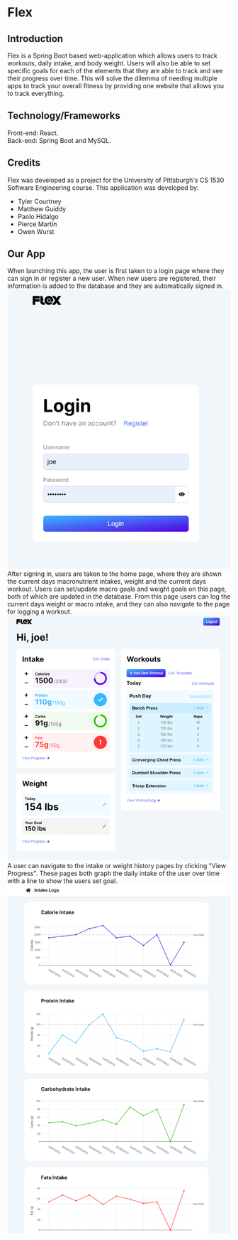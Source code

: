 # Flex
## Introduction
Flex is a Spring Boot based web-application which allows users to track workouts, daily intake, and body weight. Users will also be able to set specific goals for each of the elements that they are able to track and see their progress over time. This will solve the dilemma of needing multiple apps to track your overall fitness by providing one website that allows you to track everything. 

## Technology/Frameworks
Front-end: React.<br> 
Back-end: Spring Boot and MySQL.

## Credits
Flex was developed as a project for the University of Pittsburgh's CS 1530 Software Engineering course. This application was developed by:
* Tyler Courtney
* Matthew Guiddy
* Paolo Hidalgo
* Pierce Martin
* Owen Wurst

## Our App
When launching this app, the user is first taken to a login page where they can sign in or register a new user. When new users are registered, their information is added to the database and they are automatically signed in.
![Login Page](./images/1.png)
After signing in, users are taken to the home page, where they are shown the current days macronutrient intakes, weight and the current days workout. Users can set/update macro goals and weight goals on this page, both of which are updated in the database. From this page users can log the current days weight or macro intake, and they can also navigate to the page for logging a workout.
![Home Page](./images/2.png)
A user can navigate to the intake or weight history pages by clicking "View Progress". These pages both graph the daily intake of the user over time with a line to show the users set goal.
![Login Page](./images/3.png)
